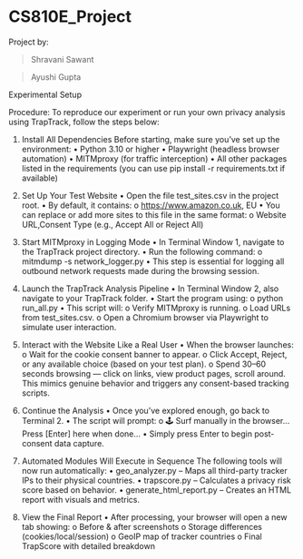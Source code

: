 # CS810E_Project

Project by:
> Shravani Sawant

> Ayushi Gupta

Experimental Setup

Procedure:
To reproduce our experiment or run your own privacy analysis using TrapTrack, follow the steps below:

1. Install All Dependencies
Before starting, make sure you’ve set up the environment:
•	Python 3.10 or higher
•	Playwright (headless browser automation)
•	MITMproxy (for traffic interception)
•	All other packages listed in the requirements (you can use pip install -r requirements.txt if available)

2. Set Up Your Test Website
•	Open the file test_sites.csv in the project root.
•	By default, it contains:
o	https://www.amazon.co.uk, EU
•	You can replace or add more sites to this file in the same format:
o	Website URL,Consent Type (e.g., Accept All or Reject All)

 3. Start MITMproxy in Logging Mode
•	In Terminal Window 1, navigate to the TrapTrack project directory.
•	Run the following command:
o	mitmdump -s network_logger.py
•	This step is essential for logging all outbound network requests made during the browsing session.

4. Launch the TrapTrack Analysis Pipeline
•	In Terminal Window 2, also navigate to your TrapTrack folder.
•	Start the program using:
o	python run_all.py
•	This script will:
o	Verify MITMproxy is running.
o	Load URLs from test_sites.csv.
o	Open a Chromium browser via Playwright to simulate user interaction.

5. Interact with the Website Like a Real User
•	When the browser launches:
o	Wait for the cookie consent banner to appear.
o	Click Accept, Reject, or any available choice (based on your test plan).
o	Spend 30–60 seconds browsing — click on links, view product pages, scroll around.
This mimics genuine behavior and triggers any consent-based tracking scripts.

6. Continue the Analysis
•	Once you’ve explored enough, go back to Terminal 2.
•	The script will prompt:
o	🕹️ Surf manually in the browser... Press [Enter] here when done...
•	Simply press Enter to begin post-consent data capture.

7. Automated Modules Will Execute in Sequence
The following tools will now run automatically:
•	geo_analyzer.py – Maps all third-party tracker IPs to their physical countries.
•	trapscore.py – Calculates a privacy risk score based on behavior.
•	generate_html_report.py – Creates an HTML report with visuals and metrics.

8. View the Final Report
•	After processing, your browser will open a new tab showing:
o	Before & after screenshots
o	Storage differences (cookies/local/session)
o	GeoIP map of tracker countries
o	Final TrapScore with detailed breakdown


